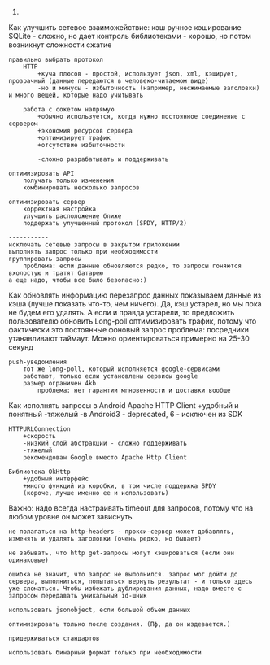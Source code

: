1.
Как улучшить сетевое взаиможействие:
	кэш
		ручное кэширование SQLite - сложно, но дает контроль
		библиотеками - хорошо, но потом возникнут сложности
	сжатие

	правильно выбрать протокол
		HTTP
			+куча плюсов - простой, использует json, xml, кэширует, прозрачный (данные передаются в человеко-читаемом виде)
			-но и минусы - избыточность (например, несжимаемые заголовки) и много вещей, которые надо учитывать

		работа с сокетом напрямую
			+обычно используется, когда нужно постоянное соединение с сервером
			+экономия ресурсов сервера
			+оптимизирует трафик
			+отсутствие избыточности

			-сложно разрабатывать и поддерживать

	оптимизировать API
		получать только изменения
		комбинировать несколько запросов

	оптимизировать сервер
		корректная настройка
		улучшить расположение ближе
		поддержать улучшенный протокол (SPDY, HTTP/2)

	-----------
	исключать сетевые запросы в закрытом приложении
	выполнять запрос только при необходимости
	группировать запросы
		проблема: если данные обновляются редко, то запросы гоняются вхолостую и тратят батарею
	а еще надо, чтобы все было безопасно:)


Как обновлять информацию
	перезапрос данных
		показываем данные из кэша (лучше показать что-то, чем ничего). Да, кэш устарел, но мы пока не будем его удалять. А если и правда устарели, то предложить пользователю обновить
	Long-poll
		оптимизировать трафик, потому что фактически это постоянные фоновый запрос
			проблема: посредники утанавливают таймаут. Можно ориентироваться примерно на 25-30 секунд

	push-уведомления
		тот же long-poll, который исполняется google-сервисами
		работают, только если установлены сервисы google
		размер ограничен 4kb
			проблема: нет гарантии мгновенности и доставки вообще

Как исполнять запросы в Android
	Apache HTTP Client
		+удобный и понятный
		-тяжелый
		-в Android3 - deprecated, 6 - исключен из SDK

	HTTPURLConnection
		+скорость
		-низкий слой абстракции - сложно поддерживать
		-тяжелый
		рекомендован Google вместо Apache Http Client

	Библиотека OkHttp
		+удобный интерфейс
		+много функций из коробки, в том числе поддержка SPDY
		(короче, лучше именно ее и использовать)

Важно:
	надо всегда настраивать timeout для запросов, потому что на любом уровне он может зависнуть
	
	не полагаться на http-headers - прокси-сервер может добавлять, изменять и удалять заголовки (очень редко, но бывает)
	
	не забывать, что http get-запросы могут кэшироваться (если они одинаковые)
	
	ошибка не значит, что запрос не выполнился. запрос мог дойти до сервера, выполниться, попытаться вернуть результат - и только здесь уже сломаться. Чтобы избежать дублирования данных, надо вместе с запросом передавать уникальный id-шник

	использовать jsonobject, если большой объем данных

	оптимизировать только после создания. (Пф, да он издевается.)

	придерживаться стандартов

	использовать бинарный формат только при необходимости

	
